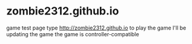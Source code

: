 # zombie2312.github.io
game test page
type http://zombie2312.github.io 
to play the game I'll be updating the game 
the game is controller-compatible 
